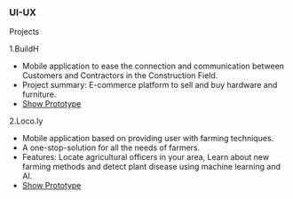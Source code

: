 ### UI-UX


Projects

1.BuildH
 * Mobile application to ease the connection and communication between Customers and Contractors in the Construction Field.
 * Project summary: E-commerce platform to sell and buy hardware and furniture.
 * [Show Prototype](https://www.figma.com/proto/PXSiyENzt16nAV1Wp2oaEU/BuildH?page-id=0%3A1&type=design&node-id=2-5&viewport=76%2C454%2C0.21&t=JT0I49n66YfCWjQg-1&scaling=scale-down&starting-point-node-id=2%3A3&mode=design)

2.Loco.ly
 * Mobile application based on providing user with farming techniques.
 * A one-stop-solution for all the needs of farmers.
 * Features: Locate agricultural officers in your area, Learn about new farming methods and detect plant disease using
machine learning and AI.
 * [Show Prototype](https://www.figma.com/proto/PXSiyENzt16nAV1Wp2oaEU/BuildH?page-id=0%3A1&type=design&node-id=2-5&viewport=76%2C454%2C0.21&t=JT0I49n66YfCWjQg-1&scaling=scale-down&starting-point-node-id=2%3A3&mode=design](https://www.figma.com/proto/DvVDgUTRJuoByymfS0xISf/loco.ly?page-id=0%3A1&type=design&node-id=1-6&viewport=-13530%2C-13923%2C0.22&t=8BP0yCUcz1FmTZUK-1&scaling=scale-down&starting-point-node-id=1%3A5&mode=design)https://www.figma.com/proto/DvVDgUTRJuoByymfS0xISf/loco.ly?page-id=0%3A1&type=design&node-id=1-6&viewport=-13530%2C-13923%2C0.22&t=8BP0yCUcz1FmTZUK-1&scaling=scale-down&starting-point-node-id=1%3A5&mode=design](https://rb.gy/m54y1)https://rb.gy/m54y1](https://rb.gy/m54y1)https://rb.gy/m54y1)
